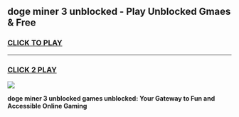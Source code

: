 
## doge miner 3 unblocked - Play Unblocked Gmaes & Free
<h3>
<a href="https://news.freeplayer.one?title=doge_miner_3_unblocked&ref=23F">CLICK TO PLAY</a></h3>
<hr>

<h3>
<a href="https://news.freeplayer.one?title=doge_miner_3_unblocked&ref=23F">CLICK 2 PLAY</a>
  
</h3>

<a href="https://news.freeplayer.one?title=doge_miner_3_unblocked&ref=23F/"><img src="https://clearcache.store/games.png"></a>


**doge miner 3 unblocked games unblocked: Your Gateway to Fun and Accessible Online Gaming**

